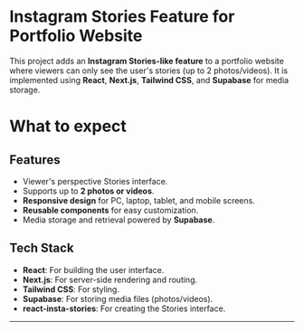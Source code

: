 # Instagram Stories Feature for Portfolio Website

This project adds an **Instagram Stories-like feature** to a portfolio website where viewers can only see the user's stories (up to 2 photos/videos). It is implemented using **React**, **Next.js**, **Tailwind CSS**, and **Supabase** for media storage.

# What to expect

## Features
- Viewer's perspective Stories interface.
- Supports up to **2 photos or videos**.
- **Responsive design** for PC, laptop, tablet, and mobile screens.
- **Reusable components** for easy customization.
- Media storage and retrieval powered by **Supabase**.

## Tech Stack
- **React**: For building the user interface.
- **Next.js**: For server-side rendering and routing.
- **Tailwind CSS**: For styling.
- **Supabase**: For storing media files (photos/videos).
- **react-insta-stories**: For creating the Stories interface.

---
